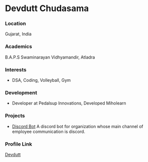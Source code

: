 # Devdutt Chudasama

### Location

Gujarat, India

### Academics

B.A.P.S Swaminarayan Vidhyamandir, Atladra

### Interests

- DSA, Coding, Volleyball, Gym

### Development

- Developer at Pedalsup Innovations, Developed Miholearn

### Projects

- [Discord Bot](https://github.com/devdutt6/disbot) A discord bot for organization whose main channel of employee communication is discord.

### Profile Link

[Devdutt](https://github.com/devdutt6)